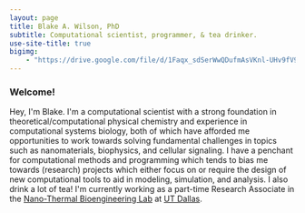 ```yaml
---
layout: page
title: Blake A. Wilson, PhD
subtitle: Computational scientist, programmer, & tea drinker.
use-site-title: true
bigimg:
    - "https://drive.google.com/file/d/1Faqx_sdSerWwQDufmAsVKnl-UHv9fV96/view?usp=sharing" : "Biophys. J. cover art"
---
```

### Welcome!
Hey, I'm Blake. I'm a computational scientist with a strong foundation in theoretical/computational physical chemistry and experience in computational systems biology, both of which have afforded me opportunities to work towards solving fundamental challenges in topics such as nanomaterials, biophysics, and cellular signaling. I have a penchant for computational methods and programming which tends to bias me towards (research) projects which either focus on or require the design of new computational tools to aid in modeling, simulation, and analysis. I also drink a lot of tea! I'm currently working as a part-time Research Associate in the [Nano-Thermal Bioengineering Lab](https://openwetware.org/wiki/Qin) at [UT Dallas](https://www.utdallas.edu/).
